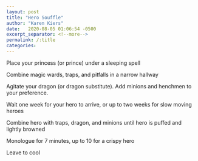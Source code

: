 ```yaml
---
layout: post
title: "Hero Souffle"
author: "Karen Kiers"
date:   2020-08-05 01:06:54 -0500
excerpt_separator: <!--more-->
permalink: /:title
categories: 
---
```


Place your princess (or prince) under a sleeping spell

Combine magic wards, traps, and pitfalls in a narrow hallway

Agitate your dragon (or dragon substitute).<!--more--> Add minions and henchmen to your preference.

Wait one week for your hero to arrive, or up to two weeks for slow moving heroes

Combine hero with traps, dragon, and minions until hero is puffed and lightly browned

Monologue for 7 minutes, up to 10 for a crispy hero

Leave to cool



